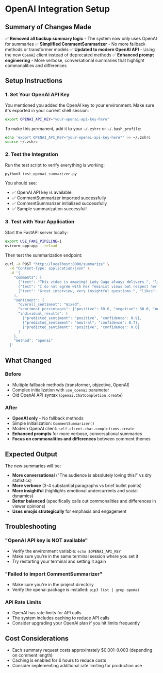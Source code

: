 # OpenAI Integration Setup

## Summary of Changes Made

✅ **Removed all backup summary logic** - The system now only uses OpenAI for summaries
✅ **Simplified CommentSummarizer** - No more fallback methods or transformer models
✅ **Updated to modern OpenAI API** - Using the new `OpenAI` client instead of deprecated methods
✅ **Enhanced prompt engineering** - More verbose, conversational summaries that highlight commonalities and differences

## Setup Instructions

### 1. Set Your OpenAI API Key

You mentioned you added the OpenAI key to your environment. Make sure it's exported in your current shell session:

```bash
export OPENAI_API_KEY="your-openai-api-key-here"
```

To make this permanent, add it to your `~/.zshrc` or `~/.bash_profile`:

```bash
echo 'export OPENAI_API_KEY="your-openai-api-key-here"' >> ~/.zshrc
source ~/.zshrc
```

### 2. Test the Integration

Run the test script to verify everything is working:

```bash
python3 test_openai_summarizer.py
```

You should see:
- ✅ OpenAI API key is available
- ✅ CommentSummarizer imported successfully
- ✅ CommentSummarizer initialized successfully
- ✅ Sample summarization successful!

### 3. Test with Your Application

Start the FastAPI server locally:

```bash
export USE_FAKE_PIPELINE=1
uvicorn app:app --reload
```

Then test the summarization endpoint:

```bash
curl -X POST "http://localhost:8000/summarize" \
  -H "Content-Type: application/json" \
  -d '{
    "comments": [
      {"text": "This video is amazing! Lady Gaga always delivers.", "likes": 15},
      {"text": "I do not agree with her feminist views but respect her artistry.", "likes": 8},
      {"text": "Great interview, very insightful questions.", "likes": 12}
    ],
    "sentiment": {
      "overall_sentiment": "mixed",
      "sentiment_percentages": {"positive": 60.0, "negative": 30.0, "neutral": 10.0},
      "individual_results": [
        {"predicted_sentiment": "positive", "confidence": 0.9},
        {"predicted_sentiment": "neutral", "confidence": 0.7},
        {"predicted_sentiment": "positive", "confidence": 0.8}
      ]
    },
    "method": "openai"
  }'
```

## What Changed

### Before
- Multiple fallback methods (transformer, objective, OpenAI)
- Complex initialization with `use_openai` parameter
- Old OpenAI API syntax (`openai.ChatCompletion.create`)

### After
- **OpenAI only** - No fallback methods
- Simple initialization: `CommentSummarizer()`
- Modern OpenAI client: `self.client.chat.completions.create`
- **Enhanced prompts** for more verbose, conversational summaries
- **Focus on commonalities and differences** between comment themes

## Expected Output

The new summaries will be:
- **More conversational** ("The audience is absolutely loving this!" vs dry statistics)
- **More verbose** (3-4 substantial paragraphs vs brief bullet points)  
- **More insightful** (highlights emotional undercurrents and social dynamics)
- **Better balanced** (specifically calls out commonalities and differences in viewer opinions)
- **Uses emojis strategically** for emphasis and engagement

## Troubleshooting

### "OpenAI API key is NOT available"
- Verify the environment variable: `echo $OPENAI_API_KEY`
- Make sure you're in the same terminal session where you set it
- Try restarting your terminal and setting it again

### "Failed to import CommentSummarizer"
- Make sure you're in the project directory
- Verify the openai package is installed: `pip3 list | grep openai`

### API Rate Limits
- OpenAI has rate limits for API calls
- The system includes caching to reduce API calls
- Consider upgrading your OpenAI plan if you hit limits frequently

## Cost Considerations

- Each summary request costs approximately $0.001-0.003 (depending on comment length)
- Caching is enabled for 6 hours to reduce costs
- Consider implementing additional rate limiting for production use